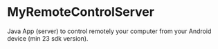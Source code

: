 # MyRemoteControlServer

Java App (server) to control remotely your computer from your Android device (min 23 sdk version).
